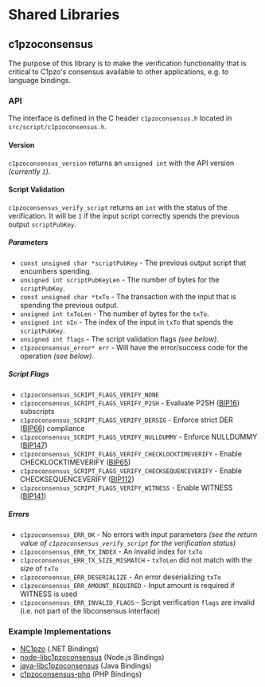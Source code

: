 Shared Libraries
================

## c1pzoconsensus

The purpose of this library is to make the verification functionality that is critical to C1pzo's consensus available to other applications, e.g. to language bindings.

### API

The interface is defined in the C header `c1pzoconsensus.h` located in `src/script/c1pzoconsensus.h`.

#### Version

`c1pzoconsensus_version` returns an `unsigned int` with the API version *(currently `1`)*.

#### Script Validation

`c1pzoconsensus_verify_script` returns an `int` with the status of the verification. It will be `1` if the input script correctly spends the previous output `scriptPubKey`.

##### Parameters
- `const unsigned char *scriptPubKey` - The previous output script that encumbers spending.
- `unsigned int scriptPubKeyLen` - The number of bytes for the `scriptPubKey`.
- `const unsigned char *txTo` - The transaction with the input that is spending the previous output.
- `unsigned int txToLen` - The number of bytes for the `txTo`.
- `unsigned int nIn` - The index of the input in `txTo` that spends the `scriptPubKey`.
- `unsigned int flags` - The script validation flags *(see below)*.
- `c1pzoconsensus_error* err` - Will have the error/success code for the operation *(see below)*.

##### Script Flags
- `c1pzoconsensus_SCRIPT_FLAGS_VERIFY_NONE`
- `c1pzoconsensus_SCRIPT_FLAGS_VERIFY_P2SH` - Evaluate P2SH ([BIP16](https://github.com/c1pzo/bips/blob/master/bip-0016.mediawiki)) subscripts
- `c1pzoconsensus_SCRIPT_FLAGS_VERIFY_DERSIG` - Enforce strict DER ([BIP66](https://github.com/c1pzo/bips/blob/master/bip-0066.mediawiki)) compliance
- `c1pzoconsensus_SCRIPT_FLAGS_VERIFY_NULLDUMMY` - Enforce NULLDUMMY ([BIP147](https://github.com/c1pzo/bips/blob/master/bip-0147.mediawiki))
- `c1pzoconsensus_SCRIPT_FLAGS_VERIFY_CHECKLOCKTIMEVERIFY` - Enable CHECKLOCKTIMEVERIFY ([BIP65](https://github.com/c1pzo/bips/blob/master/bip-0065.mediawiki))
- `c1pzoconsensus_SCRIPT_FLAGS_VERIFY_CHECKSEQUENCEVERIFY` - Enable CHECKSEQUENCEVERIFY ([BIP112](https://github.com/c1pzo/bips/blob/master/bip-0112.mediawiki))
- `c1pzoconsensus_SCRIPT_FLAGS_VERIFY_WITNESS` - Enable WITNESS ([BIP141](https://github.com/c1pzo/bips/blob/master/bip-0141.mediawiki))

##### Errors
- `c1pzoconsensus_ERR_OK` - No errors with input parameters *(see the return value of `c1pzoconsensus_verify_script` for the verification status)*
- `c1pzoconsensus_ERR_TX_INDEX` - An invalid index for `txTo`
- `c1pzoconsensus_ERR_TX_SIZE_MISMATCH` - `txToLen` did not match with the size of `txTo`
- `c1pzoconsensus_ERR_DESERIALIZE` - An error deserializing `txTo`
- `c1pzoconsensus_ERR_AMOUNT_REQUIRED` - Input amount is required if WITNESS is used
- `c1pzoconsensus_ERR_INVALID_FLAGS` - Script verification `flags` are invalid (i.e. not part of the libconsensus interface)

### Example Implementations
- [NC1pzo](https://github.com/MetacoSA/NC1pzo/blob/5e1055cd7c4186dee4227c344af8892aea54faec/NC1pzo/Script.cs#L979-#L1031) (.NET Bindings)
- [node-libc1pzoconsensus](https://github.com/bitpay/node-libc1pzoconsensus) (Node.js Bindings)
- [java-libc1pzoconsensus](https://github.com/dexX7/java-libc1pzoconsensus) (Java Bindings)
- [c1pzoconsensus-php](https://github.com/Bit-Wasp/c1pzoconsensus-php) (PHP Bindings)
